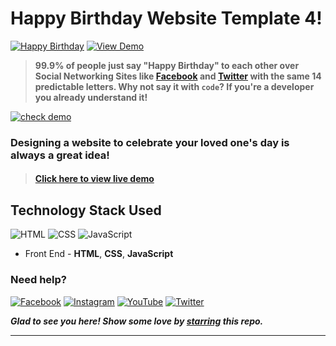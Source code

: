 # Happy Birthday Website Template 4!
[![Happy Birthday](https://img.shields.io/badge/Happy-Birthday-dodgerblue.svg?style=for-the-badge)](https://qszlv2cknhlprmmfedfavw-on.drv.tw/wish-web/b4/b.in?name=DidDog) [![View Demo](https://img.shields.io/badge/View-Demo-teal.svg?style=for-the-badge)](https://qszlv2cknhlprmmfedfavw-on.drv.tw/wish-web/b4/b.in?name=DidDog)
> **99.9% of people just say "Happy Birthday" to each other over Social Networking Sites like [Facebook](https://www.facebook.com/diddid.dogdid) and [Twitter](https://twitter.com/diddog_in) with the same 14 predictable letters. Why not say it with `code`? If you're a developer you already understand it!**

[![check demo](https://forthebadge.com/images/badges/its-not-a-lie-if-you-believe-it.svg)](https://qszlv2cknhlprmmfedfavw-on.drv.tw/wish-web/b4/b.in?name=DidDog)

### Designing a website to celebrate your loved one's day is always a great idea!

> #### [Click here to view live demo](https://qszlv2cknhlprmmfedfavw-on.drv.tw/wish-web/b4/b.in?name=DidDog) 

## Technology Stack Used

![HTML](https://img.shields.io/badge/frontend-html-orange.svg?logo=html5&style=flat-square) 
![CSS](https://img.shields.io/badge/frontend-css-yellowgreen.svg?logo=css3&style=flat-square)
![JavaScript](https://img.shields.io/badge/frontend-javascript-yellow.svg?logo=javascript&style=flat-square)

- Front End - **HTML**, **CSS**, **JavaScript**

### Need help?

[![Facebook](https://img.shields.io/static/v1.svg?label=follow&message=@diddod.dogdid&color=9cf&logo=facebook&style=flat&logoColor=white&colorA=informational)](https://m.facebook.com/diddid.dogdid)  [![Instagram](https://img.shields.io/static/v1.svg?label=follow&message=@diddog.in&color=grey&logo=instagram&style=flat&logoColor=white&colorA=critical)](https://www.instagram.com/diddog.in/) [![YouTube](https://img.shields.io/static/v1.svg?label=connect&message=@Did-Dog&color=9cf&logo=youtube&style=flat&logoColor=white&colorA=blue)](https://m.youtube.com/channel/UCxuyWS7wdHw6hq05b75hmZg/videos) [![Twitter](https://img.shields.io/static/v1.svg?label=connect&message=@diddog_in&color=grey&logo=twitter&style=flat&logoColor=white&colorA=critical)](https://mobile.twitter.com/diddog_in)

***Glad to see you here! Show some love by [starring](https://github.com/smilegupta/BirthdayWishes/) this repo.***

******
